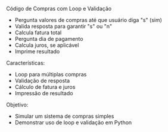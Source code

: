 Código de Compras com Loop e Validação

- Pergunta valores de compras até que usuário diga "s" (sim)
- Valida resposta para garantir "s" ou "n"
- Calcula fatura total
- Pergunta dia de pagamento
- Calcula juros, se aplicável
- Imprime resultado

Características:

- Loop para múltiplas compras
- Validação de resposta
- Cálculo de fatura e juros
- Impressão de resultado

Objetivo:

- Simular um sistema de compras simples
- Demonstrar uso de loop e validação em Python
